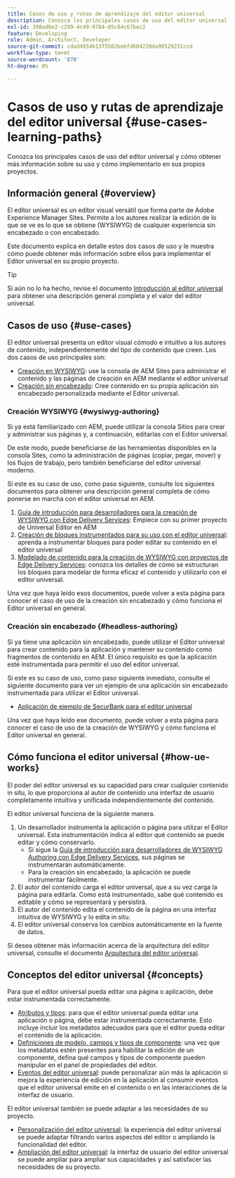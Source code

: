 ```yaml
---
title: Casos de uso y rutas de aprendizaje del editor universal
description: Conozca los principales casos de uso del editor universal y cómo obtener más información sobre su uso y cómo implementarlo en sus propios proyectos.
exl-id: 398ad0e2-c299-4c49-9784-05c84c67bec2
feature: Developing
role: Admin, Architect, Developer
source-git-commit: cdad4954b13f5582bebfd604220da90529231ccd
workflow-type: tm+mt
source-wordcount: '878'
ht-degree: 0%

---
```


# Casos de uso y rutas de aprendizaje del editor universal {#use-cases-learning-paths}

Conozca los principales casos de uso del editor universal y cómo obtener más información sobre su uso y cómo implementarlo en sus propios proyectos.

## Información general {#overview}

El editor universal es un editor visual versátil que forma parte de Adobe Experience Manager Sites. Permite a los autores realizar la edición de lo que se ve es lo que se obtiene (WYSIWYG) de cualquier experiencia sin encabezado o con encabezado.

Este documento explica en detalle estos dos casos de uso y le muestra cómo puede obtener más información sobre ellos para implementar el Editor universal en su propio proyecto.

>[!TIP]
>
>Si aún no lo ha hecho, revise el documento [Introducción al editor universal](/help/implementing/universal-editor/introduction.md) para obtener una descripción general completa y el valor del editor universal.

## Casos de uso {#use-cases}

El editor universal presenta un editor visual cómodo e intuitivo a los autores de contenido, independientemente del tipo de contenido que creen. Los dos casos de uso principales son:

* [Creación en WYSIWYG](#wysiwyg-authoring): use la consola de AEM Sites para administrar el contenido y las páginas de creación en AEM mediante el editor universal
* [Creación sin encabezado](#headless-authoring): Cree contenido en su propia aplicación sin encabezado personalizada mediante el Editor universal.

### Creación WYSIWYG {#wysiwyg-authoring}

Si ya está familiarizado con AEM, puede utilizar la consola Sitios para crear y administrar sus páginas y, a continuación, editarlas con el Editor universal.

De este modo, puede beneficiarse de las herramientas disponibles en la consola Sites, como la administración de páginas (copiar, pegar, mover) y los flujos de trabajo, pero también beneficiarse del editor universal moderno.

Si este es su caso de uso, como paso siguiente, consulte los siguientes documentos para obtener una descripción general completa de cómo ponerse en marcha con el editor universal en AEM.

1. [Guía de introducción para desarrolladores para la creación de WYSIWYG con Edge Delivery Services](/help/edge/wysiwyg-authoring/edge-dev-getting-started.md): Empiece con su primer proyecto de Universal Editor en AEM
1. [Creación de bloques instrumentados para su uso con el editor universal](/help/edge/wysiwyg-authoring/create-block.md): aprenda a instrumentar bloques para poder editar su contenido en el editor universal
1. [Modelado de contenido para la creación de WYSIWYG con proyectos de Edge Delivery Services](/help/edge/wysiwyg-authoring/content-modeling.md): conozca los detalles de cómo se estructuran los bloques para modelar de forma eficaz el contenido y utilizarlo con el editor universal.

Una vez que haya leído esos documentos, puede volver a esta página para conocer el caso de uso de la creación sin encabezado y cómo funciona el Editor universal en general.

### Creación sin encabezado {#headless-authoring}

Si ya tiene una aplicación sin encabezado, puede utilizar el Editor universal para crear contenido para la aplicación y mantener su contenido como fragmentos de contenido en AEM. El único requisito es que la aplicación esté instrumentada para permitir el uso del editor universal.

Si este es su caso de uso, como paso siguiente inmediato, consulte el siguiente documento para ver un ejemplo de una aplicación sin encabezado instrumentada para utilizar el Editor universal.

* [Aplicación de ejemplo de SecurBank para el editor universal](/help/implementing/universal-editor/securbank.md)

Una vez que haya leído ese documento, puede volver a esta página para conocer el caso de uso de la creación de WYSIWYG y cómo funciona el Editor universal en general.

## Cómo funciona el editor universal {#how-ue-works}

El poder del editor universal es su capacidad para crear cualquier contenido in situ, lo que proporciona al autor de contenido una interfaz de usuario completamente intuitiva y unificada independientemente del contenido.

El editor universal funciona de la siguiente manera.

1. Un desarrollador instrumenta la aplicación o página para utilizar el Editor universal. Esta instrumentación indica al editor qué contenido se puede editar y cómo conservarlo.
   * Si sigue la [Guía de introducción para desarrolladores de WYSIWYG Authoring con Edge Delivery Services](/help/edge/wysiwyg-authoring/edge-dev-getting-started.md), sus páginas se instrumentarán automáticamente.
   * Para la creación sin encabezado, la aplicación se puede instrumentar fácilmente.
1. El autor del contenido carga el editor universal, que a su vez carga la página para editarla. Como está instrumentado, sabe qué contenido es editable y cómo se representará y persistirá.
1. El autor del contenido edita el contenido de la página en una interfaz intuitiva de WYSIWYG y lo edita in situ.
1. El editor universal conserva los cambios automáticamente en la fuente de datos.

Si desea obtener más información acerca de la arquitectura del editor universal, consulte el documento [Arquitectura del editor universal](/help/implementing/universal-editor/architecture.md).

## Conceptos del editor universal {#concepts}

Para que el editor universal pueda editar una página o aplicación, debe estar instrumentada correctamente.

* [Atributos y tipos](/help/implementing/universal-editor/attributes-types.md): para que el editor universal pueda editar una aplicación o página, debe estar instrumentada correctamente. Esto incluye incluir los metadatos adecuados para que el editor pueda editar el contenido de la aplicación.
* [Definiciones de modelo, campos y tipos de componente](/help/implementing/universal-editor/field-types.md): una vez que los metadatos estén presentes para habilitar la edición de un componente, defina qué campos y tipos de componente pueden manipular en el panel de propiedades del editor.
* [Eventos del editor universal](/help/implementing/universal-editor/events.md): puede personalizar aún más la aplicación si mejora la experiencia de edición en la aplicación al consumir eventos que el editor universal emite en el contenido o en las interacciones de la interfaz de usuario.

El editor universal también se puede adaptar a las necesidades de su proyecto.

* [Personalización del editor universal](/help/implementing/universal-editor/customizing.md): la experiencia del editor universal se puede adaptar filtrando varios aspectos del editor o ampliando la funcionalidad del editor.
* [Ampliación del editor universal](/help/implementing/universal-editor/extending.md): la interfaz de usuario del editor universal se puede ampliar para ampliar sus capacidades y así satisfacer las necesidades de su proyecto.
